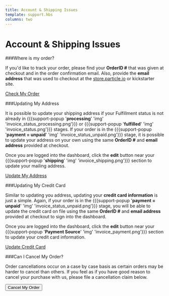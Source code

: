 ```yaml
---
title: Account & Shipping Issues
template: support.hbs
columns: two
---
```


Account & Shipping Issues
===

###Where is my order?

If you'd like to track your order, please find your **OrderID #** that was given at checkout and in the order confirmation email. Also, provide the **email address** that was used to checkout at the [store.particle.io](https://store.particle.io/) or kickstarter site.

<!-- Then, use this --> <a href="https://dashboard.trycelery.com/status" class="button">Check My Order</a> <!--button and use the information to retrieve your [order invoice](https://dashboard.trycelery.com/status) and [cart information](https://dashboard.trycelery.com/status).-->



###Updating My Address

It is possible to update your shipping address if your <a>Fulfillment</a> status is not already in {{{support-popup '**processing**' 'img' 'invoice_status_processing.png'}}} or {{{support-popup '**fulfilled**' 'img' 'invoice_status.png'}}} stages. If your order is in the {{{support-popup '**payment = unpaid**' 'img' 'invoice_status_unpaid.png'}}} stage, it is possible to update your address on your own using the same **OrderID #** and **email address** provided at checkout. 

Once you are logged into the dashboard, click the **edit** button near your {{{support-popup '**shipping**' 'img' 'invoice_shipping.png'}}} section to update your mailing address.

<a href="https://dashboard.trycelery.com/status" class="button">Update My Address</a>


###Updating My Credit Card

Similar to updating you address, updating your **credit card information** is just a simple. Again, if your order is in the {{{support-popup '**payment = unpaid**' 'img' 'invoice_status_unpaid.png'}}} stage, you will be able to update the credit card on file using the same **OrderID #** and **email address** provided at checkout to sign into the dashboard.


Once you are logged into the dashboard, click the **edit** button near your {{{support-popup '**Payment Source**' 'img' 'invoice_payment.png'}}} section to update your credit card information.

<a href="https://dashboard.trycelery.com/status" class="button">Update Credit Card</a>


###Can I Cancel My Order?

Order cancellations occur on a case by case basis as certain orders may be harder to cancel than others.
If you feel as if you have good reason to cancel your purchase with us, please file a cancellation claim below.

<form>
	<a> <input class="button" type="button" value="Cancel My Order" onClick="script: Zenbox.show(); return false;" /> </a>
</form>

